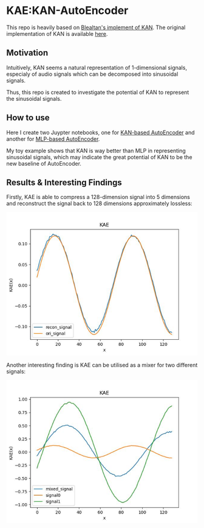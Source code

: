 # KAE:KAN-AutoEncoder
This repo is heavily based on [Blealtan's implement of KAN](https://github.com/Blealtan/efficient-kan). The original implementation of KAN is available [here](https://github.com/KindXiaoming/pykan).

## Motivation
Intuitively, KAN seems a natural representation of 1-dimensional signals, especialy of audio signals which can be decomposed into sinusoidal signals.

Thus, this repo is created to investigate the potential of KAN to represent the sinusoidal signals.

## How to use
Here I create two Juypter notebooks, one for [KAN-based AutoEncoder](https://github.com/SekiroRong/KAN-AutoEncoder/blob/main/KAE.ipynb) and another for [MLP-based AutoEncoder](https://github.com/SekiroRong/KAN-AutoEncoder/blob/main/MAE.ipynb).

My toy example shows that KAN is way better than MLP in representing sinusoidal signals, which may indicate the great potential of KAN to be the new baseline of AutoEncoder.

## Results & Interesting Findings
Firstly, KAE is able to compress a 128-dimension signal into 5 dimensions and reconstruct the signal back to 128 dimensions approximately lossless:

![recon_signal.jpg](assets/recon_signal.jpg)

Another interesting finding is KAE can be utilised as a mixer for two different signals:

![mix_signal.jpg](assets/mix_signal.jpg)
